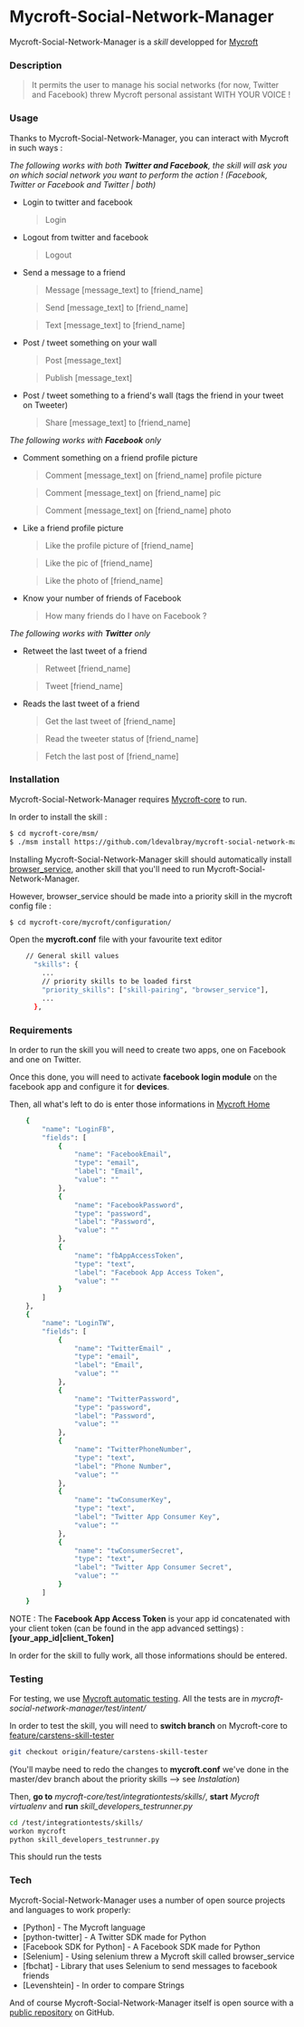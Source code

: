 # Mycroft-Social-Network-Manager
Mycroft-Social-Network-Manager is a *skill* developped for [Mycroft][mycroftwebsite]

### Description

> It permits the user to manage his social networks
> (for now, Twitter and Facebook)
> threw Mycroft personal assistant
> WITH YOUR VOICE !

### Usage

Thanks to Mycroft-Social-Network-Manager, you can interact with Mycroft in such ways :

*The following works with both **Twitter and Facebook**, the skill will ask you on which social network you want to perform the action ! (Facebook, Twitter or Facebook and Twitter | both)*

* Login to twitter and facebook
    >Login
* Logout from twitter and facebook
    >Logout
* Send a message to a friend
    >Message [message_text] to [friend_name]

    >Send [message_text] to [friend_name]
    
    >Text [message_text] to [friend_name]
* Post / tweet something on your wall
    >Post [message_text] 

    >Publish [message_text] 
* Post / tweet something to a friend's wall (tags the friend in your tweet on Tweeter)
    >Share [message_text] to [friend_name]

*The following works with **Facebook** only*

* Comment something on a friend profile picture
    >Comment [message_text] on [friend_name] profile picture

    >Comment [message_text] on [friend_name] pic
    
    >Comment [message_text] on [friend_name] photo

* Like a friend profile picture
    >Like the profile picture of [friend_name]

    >Like the pic of [friend_name]
    
    >Like the photo of [friend_name]

* Know your number of friends of Facebook
    >How many friends do I have on Facebook ?

*The following works with **Twitter** only*

* Retweet the last tweet of a friend
    >Retweet [friend_name] 

    >Tweet [friend_name] 

* Reads the last tweet of a friend
    >Get the last tweet of [friend_name]

    >Read the tweeter status of [friend_name]
    
    >Fetch the last post of [friend_name]


### Installation

Mycroft-Social-Network-Manager requires [Mycroft-core](https://mycroft.ai/get-started/) to run.

In order to install the skill :

```sh
$ cd mycroft-core/msm/
$ ./msm install https://github.com/ldevalbray/mycroft-social-network-manager
```

Installing Mycroft-Social-Network-Manager skill should automatically install [browser_service](https://github.com/JarbasAl/browser_service), another skill that you'll need to run Mycroft-Social-Network-Manager. 

However, browser_service should be made into a priority skill in the mycroft config file :

```sh
$ cd mycroft-core/mycroft/configuration/
```

Open the **mycroft.conf** file with your favourite text editor

```sh
    // General skill values
      "skills": {
        ...
        // priority skills to be loaded first
        "priority_skills": ["skill-pairing", "browser_service"],
        ...
      },
```

### Requirements

In order to run the skill you will need to create two apps, one on Facebook and one on Twitter.

Once this done, you will need to activate **facebook login module** on the facebook app and configure it for **devices**.

Then, all what's left to do is enter those informations in [Mycroft Home](https://home.mycroft.ai/)

```sh
    {
        "name": "LoginFB",
        "fields": [
            {
                "name": "FacebookEmail",
                "type": "email",
                "label": "Email",
                "value": ""
            },
            {
                "name": "FacebookPassword",
                "type": "password",
                "label": "Password",
                "value": ""
            },
            {
                "name": "fbAppAccessToken",
                "type": "text",
                "label": "Facebook App Access Token",
                "value": ""
            }
        ]
    },
    {
        "name": "LoginTW",
        "fields": [
            {
                "name": "TwitterEmail" ,
                "type": "email",
                "label": "Email",
                "value": ""
            },
            {
                "name": "TwitterPassword",
                "type": "password",
                "label": "Password",
                "value": ""
            },
            {
                "name": "TwitterPhoneNumber",
                "type": "text",
                "label": "Phone Number",
                "value": ""
            },
            {
                "name": "twConsumerKey",
                "type": "text",
                "label": "Twitter App Consumer Key",
                "value": ""
            },
            {
                "name": "twConsumerSecret",
                "type": "text",
                "label": "Twitter App Consumer Secret",
                "value": ""
            }
        ]
    }

```

NOTE : The **Facebook App Access Token** is your app id concatenated with your client token (can be found in the app advanced settings) : **[your_app_id|client_Token]**

In order for the skill to fully work, all those informations should be entered.

### Testing

For testing, we use [Mycroft automatic testing](https://mycroft.ai/documentation/skills/automatic-testing/).
All the tests are in *mycroft-social-network-manager/test/intent/*

In order to test the skill, you will need to **switch branch** on Mycroft-core to [feature/carstens-skill-tester](https://github.com/MycroftAI/mycroft-core/tree/feature/carstens-skill-tester)

```sh
git checkout origin/feature/carstens-skill-tester
```

(You'll maybe need to redo the changes to **mycroft.conf** we've done in the master/dev branch about the priority skills --> see *Instalation*)

Then, **go to** *mycroft-core/test/integrationtests/skills/*, **start** *Mycroft virtualenv* and **run** *skill_developers_testrunner.py*

```sh
cd /test/integrationtests/skills/
workon mycroft
python skill_developers_testrunner.py
```

This should run the tests

### Tech

Mycroft-Social-Network-Manager uses a number of open source projects and languages to work properly:

* [Python] - The Mycroft language
* [python-twitter] - A Twitter SDK made for Python
* [Facebook SDK for Python] -  A Facebook SDK made for Python
* [Selenium] - Using selenium threw a Mycroft skill called browser_service
* [fbchat] - Library that uses Selenium to send messages to facebook friends
* [Levenshtein] - In order to compare Strings

And of course Mycroft-Social-Network-Manager itself is open source with a [public repository][public-repo] on GitHub.



   [mycroftwebsite]: <https://mycroft.ai/>
   [public-repo]:<https://github.com/ldevalbray/mycroft-social-network-manager>
